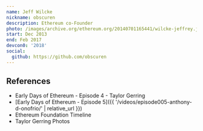 ```yaml
---
name: Jeff Wilcke
nickname: obscuren
description: Ethereum co-Founder
photo: /images/archive.org/ethereum.org/20140701165441/wilcke-jeffrey.jpg
start: Dec 2013
end: Feb 2017
devcon0: '2018'
social:
  github: https://github.com/obscuren
---
```


## References

- Early Days of Ethereum - Episode 4 - Taylor Gerring
- [Early Days of Ethereum - Episode 5]({{ '/videos/episode005-anthony-d-onofrio/' | relative_url }})
- Ethereum Foundation Timeline
- Taylor Gerring Photos
